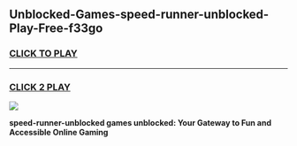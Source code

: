 
## Unblocked-Games-speed-runner-unblocked-Play-Free-f33go
<h3>
<a href="https://premium76.site?title=speed-runner-unblocked&ref=18A1">CLICK TO PLAY</a></h3>
<hr>

<h3>
<a href="https://premium76.site?title=speed-runner-unblocked&ref=18A1">CLICK 2 PLAY</a>
  
</h3>

<a href="https://premium76.site?title=speed-runner-unblocked&ref=18A1"><img src="https://clearcache.store/games.png"></a>


**speed-runner-unblocked games unblocked: Your Gateway to Fun and Accessible Online Gaming**

